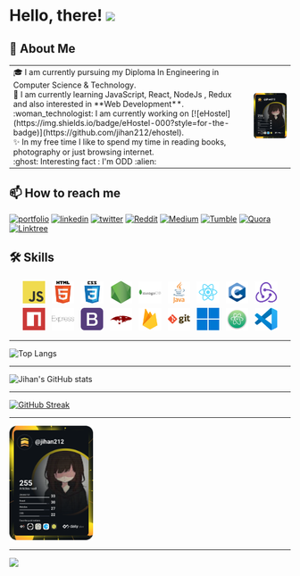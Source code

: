 
# Hello, there! <img src="https://raw.githubusercontent.com/MartinHeinz/MartinHeinz/master/wave.gif" width="30px">

## 🎯 About Me
<table>
<tr>
  <td align="left">
    🎓 I am currently pursuing my Diploma In Engineering in Computer Science & Technology. <br/>
    🌱 I am currently learning JavaScript, React, NodeJs , Redux and also interested in **Web Development**. <br/>
    :woman_technologist: I am currently working on [![eHostel](https://img.shields.io/badge/eHostel-000?style=for-the-badge)](https://github.com/jihan212/ehostel). <br/>
    ✨ In my free time I like to spend my time in reading books, photography or just browsing internet. <br/>
    :ghost: Interesting fact : I'm ODD :alien: <br/>
  </td >
  <td>
   <a href="https://app.daily.dev/jihan212"><img src="https://github.com/jihan212/jihan212/blob/main/devcard.svg" width="300" alt="Jihan's Dev Card"/></a>
  </td>

</tr>
</table>

## 📫 How to reach me

[![portfolio](https://img.shields.io/badge/my_portfolio-000?style=for-the-badge&logo=ko-fi&logoColor=white)](https://portfolio-3305c.web.app/)
[![linkedin](https://img.shields.io/badge/linkedin-0A66C2?style=for-the-badge&logo=linkedin&logoColor=white)](https://www.linkedin.com/in/jihan-binte-jashim/)
[![twitter](https://img.shields.io/badge/twitter-1DA1F2?style=for-the-badge&logo=twitter&logoColor=white)](https://twitter.com/Jihan_Jashim/)
[![Reddit](https://img.shields.io/badge/reddit-F84600?style=for-the-badge&logo=reddit&logoColor=white)](https://www.reddit.com/user/ascetica212/)
[![Medium](https://img.shields.io/badge/medium-000?style=for-the-badge&logo=medium&logoColor=white)](https://zihanjashim2121.medium.com/)
[![Tumble](https://img.shields.io/badge/tumblr-314358?style=for-the-badge&logo=tumblr&logoColor=white)](https://ascetica212.tumblr.com/)
[![Quora](https://img.shields.io/badge/quora-B92B27?style=for-the-badge&logo=quora&logoColor=white)](https://www.quora.com/profile/Jihan-Binte-Jashim/)
[![Linktree](https://img.shields.io/badge/linktree-38BE7B?style=for-the-badge&logo=linktree&logoColor=white)](https://linktr.ee/jihan2121/)

## 🛠 Skills

<p align="center">
<img src="https://raw.githubusercontent.com/github/explore/80688e429a7d4ef2fca1e82350fe8e3517d3494d/topics/javascript/javascript.png" alt="Javascript" height="40" style="vertical-align:top; margin:4px">
<img src="https://raw.githubusercontent.com/github/explore/80688e429a7d4ef2fca1e82350fe8e3517d3494d/topics/html/html.png" alt="html" height="40" style="vertical-align:top; margin:4px">
<img src="https://raw.githubusercontent.com/github/explore/80688e429a7d4ef2fca1e82350fe8e3517d3494d/topics/css/css.png" alt="css" height="40" style="vertical-align:top; margin:4px">
<img src="https://raw.githubusercontent.com/github/explore/80688e429a7d4ef2fca1e82350fe8e3517d3494d/topics/nodejs/nodejs.png" alt="nodejs" height="40" style="vertical-align:top; margin:4px">
<img src="https://raw.githubusercontent.com/github/explore/80688e429a7d4ef2fca1e82350fe8e3517d3494d/topics/mongodb/mongodb.png" alt="mongodb" height="40" style="vertical-align:top; margin:4px">
<img src="https://raw.githubusercontent.com/github/explore/80688e429a7d4ef2fca1e82350fe8e3517d3494d/topics/java/java.png" alt="java" height="40" style="vertical-align:top; margin:4px">
<img src="https://raw.githubusercontent.com/github/explore/80688e429a7d4ef2fca1e82350fe8e3517d3494d/topics/react/react.png" alt="react" height="40" style="vertical-align:top; margin:4px">
<img src="https://raw.githubusercontent.com/github/explore/80688e429a7d4ef2fca1e82350fe8e3517d3494d/topics/c/c.png" alt="c" height="40" style="vertical-align:top; margin:4px">
<img src="https://raw.githubusercontent.com/github/explore/80688e429a7d4ef2fca1e82350fe8e3517d3494d/topics/redux/redux.png" alt="redux" height="40" style="vertical-align:top; margin:4px">
<img src="https://raw.githubusercontent.com/github/explore/80688e429a7d4ef2fca1e82350fe8e3517d3494d/topics/npm/npm.png" alt="npm" height="40" style="vertical-align:top; margin:4px">
<img src="https://raw.githubusercontent.com/github/explore/80688e429a7d4ef2fca1e82350fe8e3517d3494d/topics/express/express.png" alt="express" height="40" style="vertical-align:top; margin:4px">
<img src="https://raw.githubusercontent.com/github/explore/80688e429a7d4ef2fca1e82350fe8e3517d3494d/topics/bootstrap/bootstrap.png" alt="bootstrap" height="40" style="vertical-align:top; margin:4px">
<img src="https://raw.githubusercontent.com/github/explore/80688e429a7d4ef2fca1e82350fe8e3517d3494d/topics/mongoose/mongoose.png" alt="mongoose" height="40" style="vertical-align:top; margin:4px">
<img src="https://raw.githubusercontent.com/github/explore/80688e429a7d4ef2fca1e82350fe8e3517d3494d/topics/firebase/firebase.png" alt="firebase" height="40" style="vertical-align:top; margin:4px">
<img src="https://raw.githubusercontent.com/github/explore/80688e429a7d4ef2fca1e82350fe8e3517d3494d/topics/git/git.png" alt="git" height="40" style="vertical-align:top; margin:4px">
<img src="https://raw.githubusercontent.com/github/explore/80688e429a7d4ef2fca1e82350fe8e3517d3494d/topics/windows/windows.png" alt="windows" height="40" style="vertical-align:top; margin:4px">
<img src="https://raw.githubusercontent.com/github/explore/80688e429a7d4ef2fca1e82350fe8e3517d3494d/topics/atom/atom.png" alt="atom" height="40" style="vertical-align:top; margin:4px">
<img src="https://raw.githubusercontent.com/github/explore/80688e429a7d4ef2fca1e82350fe8e3517d3494d/topics/visual-studio-code/visual-studio-code.png" alt="VS Code" height="40" style="vertical-align:top; margin:4px">
<!-- <img src="https://raw.githubusercontent.com/github/explore/80688e429a7d4ef2fca1e82350fe8e3517d3494d/topics/canva/canva.png" alt="canva" height="40" style="vertical-align:top; margin:4px"> -->
</p>

---

![Top Langs](https://github-readme-stats.vercel.app/api/top-langs/?username=jihan212&theme=nord )

---

![Jihan's GitHub stats](https://github-readme-stats.vercel.app/api?username=jihan212&count_private=true&show_icons=true&theme=nord )

---

[![GitHub Streak](https://github-readme-streak-stats.herokuapp.com/?user=jihan212&theme=dark)](https://git.io/streak-stats)

---

<a href="https://app.daily.dev/jihan212"><img src="https://github.com/jihan212/jihan212/blob/main/devcard.svg" width="150" alt="Jihan's Dev Card"/></a>

---

![](https://komarev.com/ghpvc/?username=jihan212&color=orange&style=plastic)

